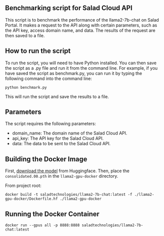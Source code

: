 ## Benchmarking script for Salad Cloud API
This script is to benchmark the performance of the llama2-7b-chat on Salad Portal. It makes a request to the API along with certain parameters, such as the API key, access domain name, and data. The results of the request are then saved to a file.

## How to run the script
To run the script, you will need to have Python installed. You can then save the script as a .py file and run it from the command line. For example, if you have saved the script as benchmark.py, you can run it by typing the following command into the command line:

```
python benchmark.py
```

This will run the script and save the results to a file.

## Parameters
The script requires the following parameters:

- domain_name: The domain name of the Salad Cloud API.
- api_key: The API key for the Salad Cloud API.
- data: The data to be sent to the Salad Cloud API.

## Building the Docker Image

First, [download the model](https://huggingface.co/meta-llama/Llama-2-7b-chat/tree/main) from Huggingface. Then, place the `consolidated.00.pth` in the `llama2-gpu-docker` directory.

From project root:
```shell
docker build -t saladtechnologies/llama2-7b-chat:latest -f ./llama2-gpu-docker/Dockerfile.hf ./llama2-gpu-docker
```

## Running the Docker Container

```shell
docker run --gpus all -p 8888:8888 saladtechnologies/llama2-7b-chat:latest
```